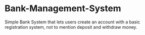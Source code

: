 # Bank-Management-System
Simple Bank System that lets users create an account with a basic registration system, not to mention deposit and withdraw money.
